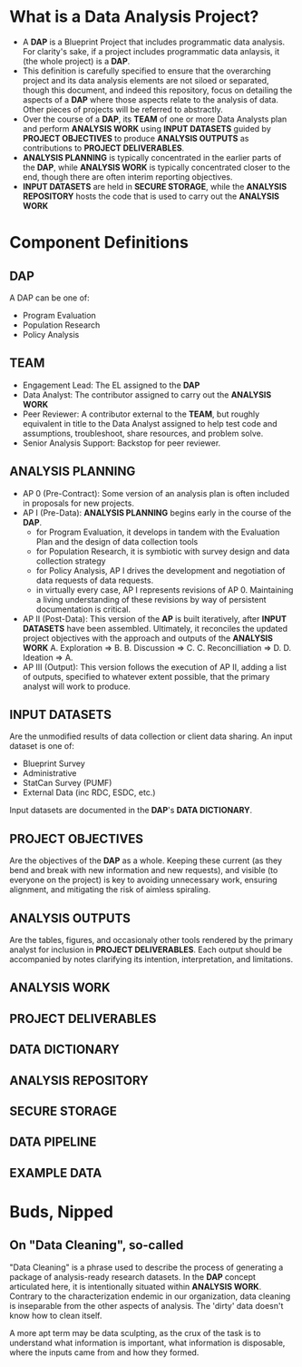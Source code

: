 # What is a Data Analysis Project?

- A **DAP** is a Blueprint Project that includes programmatic data analysis. For clarity's sake, if a project includes programmatic data anlaysis, it (the whole project) is a **DAP**.
- This definition is carefully specified to ensure that the overarching project and its data analysis elements are not siloed or separated, though this document, and indeed this repository, focus on detailing the aspects of a **DAP** where those aspects relate to the analysis of data. Other pieces of projects will be referred to abstractly.
- Over the course of a **DAP**, its **TEAM** of one or more Data Analysts plan and perform **ANALYSIS WORK** using **INPUT DATASETS** guided by **PROJECT OBJECTIVES** to produce **ANALYSIS OUTPUTS** as contributions to **PROJECT DELIVERABLES**.
- **ANALYSIS PLANNING** is typically concentrated in the earlier parts of the **DAP**, while **ANALYSIS WORK** is typically concentrated closer to the end, though there are often interim reporting objectives.
- **INPUT DATASETS** are held in **SECURE STORAGE**, while the **ANALYSIS REPOSITORY** hosts the code that is used to carry out the **ANALYSIS WORK**


# Component Definitions

## DAP

A DAP can be one of:

- Program Evaluation
- Population Research
- Policy Analysis

## TEAM

- Engagement Lead: The EL assigned to the **DAP**
- Data Analyst: The contributor assigned to carry out the **ANALYSIS WORK**
- Peer Reviewer: A contributor external to the **TEAM**, but roughly equivalent in title to the Data Analyst assigned to help test code and assumptions, troubleshoot, share resources, and problem solve.
- Senior Analysis Support: Backstop for peer reviewer.

## ANALYSIS PLANNING

- AP 0 (Pre-Contract): Some version of an analysis plan is often included in proposals for new projects.
- AP I (Pre-Data): **ANALYSIS PLANNING** begins early in the course of the **DAP**.
  - for Program Evaluation, it develops in tandem with the Evaluation Plan and the design of data collection tools
  - for Population Research, it is symbiotic with survey design and data collection strategy
  - for Policy Analysis, AP I drives the development and negotiation of data requests of data requests.
  - in virtually every case, AP I represents revisions of AP 0. Maintaining a living understanding of these revisions by way of persistent documentation is critical.
- AP II (Post-Data): This version of the **AP** is built iteratively, after **INPUT DATASETS** have been assembled. Ultimately, it reconciles the updated project objectives with the approach and outputs of the **ANALYSIS WORK**
  A. Exploration => B.
  B. Discussion => C.
  C. Reconcilliation => D.
  D. Ideation => A.
- AP III (Output): This version follows the execution of AP II, adding a list of outputs, specified to whatever extent possible, that the primary analyst will work to produce.

## INPUT DATASETS

Are the unmodified results of data collection or client data sharing. An input dataset is one of:

- Blueprint Survey
- Administrative
- StatCan Survey (PUMF)
- External Data (inc RDC, ESDC, etc.)

Input datasets are documented in the **DAP**'s **DATA DICTIONARY**.

## PROJECT OBJECTIVES

Are the objectives of the **DAP** as a whole. Keeping these current (as they bend and break with new information and new requests), and visible (to everyone on the project) is key to avoiding unnecessary work, ensuring alignment, and mitigating the risk of aimless spiraling.

## ANALYSIS OUTPUTS

Are the tables, figures, and occasionaly other tools rendered by the primary analyst for inclusion in **PROJECT DELIVERABLES**. Each output should be accompanied by notes clarifying its intention, interpretation, and limitations.

## ANALYSIS WORK

## PROJECT DELIVERABLES

## DATA DICTIONARY

## ANALYSIS REPOSITORY

## SECURE STORAGE

## DATA PIPELINE

## EXAMPLE DATA

# Buds, Nipped

## On "Data Cleaning", so-called

"Data Cleaning" is a phrase used to describe the process of generating a package of analysis-ready research datasets. In the **DAP** concept articulated here, it is intentionally situated within **ANALYSIS WORK**. Contrary to the characterization endemic in our organization, data cleaning is inseparable from the other aspects of analysis. The 'dirty' data doesn't know how to clean itself.

A more apt term may be data sculpting, as the crux of the task is to understand what information is important, what information is disposable, where the inputs came from and how they formed.






